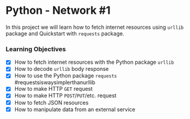 # Python - Network #1
In this project we will learn how to fetch internet resources using `urllib` package and Quickstart with `requests` package.

### Learning Objectives
- [x] How to fetch internet resources with the Python package `urllib`
- [x] How to decode `urllib` body response
- [x] How to use the Python package `requests` #requestsiswaysimplerthanurllib
- [x] How to make HTTP `GET` request
- [x] How to make HTTP `POST`/`PUT`/etc. request
- [x] How to fetch JSON resources
- [x] How to manipulate data from an external service
